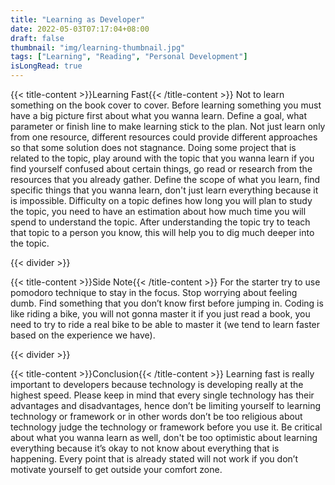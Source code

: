 ```yaml
---
title: "Learning as Developer"
date: 2022-05-03T07:17:04+08:00
draft: false
thumbnail: "img/learning-thumbnail.jpg"
tags: ["Learning", "Reading", "Personal Development"]
isLongRead: true
---
```


{{< title-content >}}Learning Fast{{< /title-content >}}
Not to learn something on the book cover to cover.
Before learning something you must have a big picture first about what you wanna learn.
Define a goal, what parameter or finish line to make learning stick to the plan.
Not just learn only from one resource, different resources could provide different approaches so that some solution does not stagnance.
Doing some project that is related to the topic, play around with the topic that you wanna learn if you find yourself confused about certain things, go read or research from the resources that you already gather.
Define the scope of what you learn, find specific things that you wanna learn, don't just learn everything because it is impossible.
Difficulty on a topic defines how long you will plan to study the topic, you need to have an estimation about how much time you will spend to understand the topic.
After understanding the topic try to teach that topic to a person you know, this will help you to dig much deeper into the topic.

{{< divider >}}

{{< title-content >}}Side Note{{< /title-content >}}
For the starter try to use pomodoro technique to stay in the focus.
Stop worrying about feeling dumb.
Find something that you don’t know first before jumping in.
Coding is like riding a bike, you will not gonna master it if you just read a book, you need to try to ride a real bike to be able to master it (we tend to learn faster based on the experience we have).

{{< divider >}}

{{< title-content >}}Conclusion{{< /title-content >}}
Learning fast is really important to developers because technology is developing really at the highest speed. Please keep in mind that every single technology has their advantages and disadvantages, hence don’t be limiting yourself to learning technology or framework or in other words don’t be too religious about technology judge the technology or framework before you use it. Be critical about what you wanna learn as well, don't be too optimistic about learning everything because it’s okay to not know about everything that is happening. Every point that is already stated will not work if you don’t motivate yourself to get outside your comfort zone.
